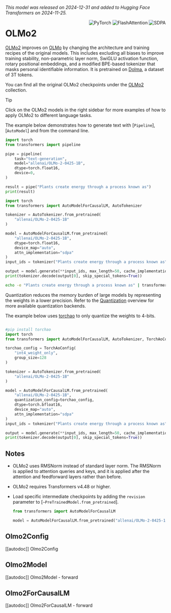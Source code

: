 <!--Copyright 2024 The HuggingFace Team. All rights reserved.

Licensed under the Apache License, Version 2.0 (the "License"); you may not use this file except in compliance with
the License. You may obtain a copy of the License at

http://www.apache.org/licenses/LICENSE-2.0

Unless required by applicable law or agreed to in writing, software distributed under the License is distributed on
an "AS IS" BASIS, WITHOUT WARRANTIES OR CONDITIONS OF ANY KIND, either express or implied. See the License for the
specific language governing permissions and limitations under the License.

⚠️ Note that this file is in Markdown but contain specific syntax for our doc-builder (similar to MDX) that may not be
rendered properly in your Markdown viewer.

-->
*This model was released on 2024-12-31 and added to Hugging Face Transformers on 2024-11-25.*

<div style="float: right;">
    <div class="flex flex-wrap space-x-1">
        <img alt="PyTorch" src="https://img.shields.io/badge/PyTorch-DE3412?style=flat&logo=pytorch&logoColor=white">
        <img alt="FlashAttention" src="https://img.shields.io/badge/%E2%9A%A1%EF%B8%8E%20FlashAttention-eae0c8?style=flat">
        <img alt="SDPA" src="https://img.shields.io/badge/SDPA-DE3412?style=flat&logo=pytorch&logoColor=white">
    </div>
</div>

# OLMo2

[OLMo2](https://huggingface.co/papers/2501.00656) improves on [OLMo](./olmo) by changing the architecture and training recipes of the original models. This includes excluding all biases to improve training stability, non-parametric layer norm, SwiGLU activation function, rotary positional embeddings, and a modified BPE-based tokenizer that masks personal identifiable information. It is pretrained on [Dolma](https://huggingface.co/datasets/allenai/dolma), a dataset of 3T tokens.

You can find all the original OLMo2 checkpoints under the [OLMo2](https://huggingface.co/collections/allenai/olmo-2-674117b93ab84e98afc72edc) collection.

> [!TIP]
> Click on the OLMo2 models in the right sidebar for more examples of how to apply OLMo2 to different language tasks.

The example below demonstrates how to generate text with [`Pipeline`], [`AutoModel`] and from the command line.

<hfoptions id="usage">
<hfoption id="Pipeline">

```py
import torch
from transformers import pipeline

pipe = pipeline(
    task="text-generation",
    model="allenai/OLMo-2-0425-1B",
    dtype=torch.float16,
    device=0,
)

result = pipe("Plants create energy through a process known as")
print(result)
```

</hfoption>
<hfoption id="AutoModel">

```py
import torch
from transformers import AutoModelForCausalLM, AutoTokenizer

tokenizer = AutoTokenizer.from_pretrained(
    "allenai/OLMo-2-0425-1B"
)

model = AutoModelForCausalLM.from_pretrained(
    "allenai/OLMo-2-0425-1B",
    dtype=torch.float16,
    device_map="auto",
    attn_implementation="sdpa"
)
input_ids = tokenizer("Plants create energy through a process known as", return_tensors="pt").to(model.device)

output = model.generate(**input_ids, max_length=50, cache_implementation="static")
print(tokenizer.decode(output[0], skip_special_tokens=True))
```

</hfoption>
<hfoption id="transformers CLI">

```bash
echo -e "Plants create energy through a process known as" | transformers run --task text-generation --model allenai/OLMo-2-0425-1B --device 0
```

</hfoption>
</hfoptions>

Quantization reduces the memory burden of large models by representing the weights in a lower precision. Refer to the [Quantization](../quantization/overview) overview for more available quantization backends.

The example below uses [torchao](../quantization/torchao) to only quantize the weights to 4-bits.

```py

#pip install torchao
import torch
from transformers import AutoModelForCausalLM, AutoTokenizer, TorchAoConfig

torchao_config = TorchAoConfig(
    "int4_weight_only",
    group_size=128
)

tokenizer = AutoTokenizer.from_pretrained(
    "allenai/OLMo-2-0425-1B"
)

model = AutoModelForCausalLM.from_pretrained(
    "allenai/OLMo-2-0425-1B",
    quantization_config=torchao_config,
    dtype=torch.bfloat16,
    device_map="auto",
    attn_implementation="sdpa"
)
input_ids = tokenizer("Plants create energy through a process known as", return_tensors="pt").to(model.device)

output = model.generate(**input_ids, max_length=50, cache_implementation="static")
print(tokenizer.decode(output[0], skip_special_tokens=True))

```

## Notes

- OLMo2 uses RMSNorm instead of standard layer norm. The RMSNorm is applied to attention queries and keys, and it is applied after the attention and feedforward layers rather than before.
- OLMo2 requires Transformers v4.48 or higher.
- Load specific intermediate checkpoints by adding the `revision` parameter to [`~PreTrainedModel.from_pretrained`].

    ```py
    from transformers import AutoModelForCausalLM

    model = AutoModelForCausalLM.from_pretrained("allenai/OLMo-2-0425-1B", revision="stage1-step140000-tokens294B")
    ```

## Olmo2Config

[[autodoc]] Olmo2Config

## Olmo2Model

[[autodoc]] Olmo2Model
    - forward

## Olmo2ForCausalLM

[[autodoc]] Olmo2ForCausalLM
    - forward

